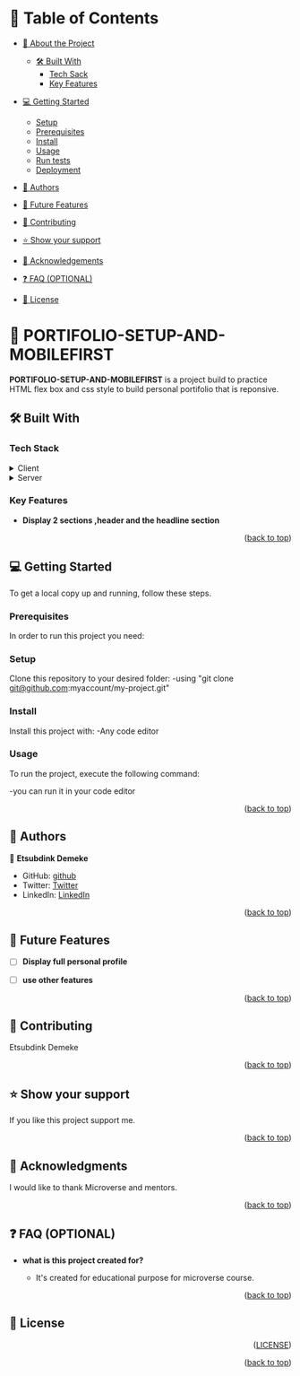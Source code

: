 <a name="readme-top"></a>




# 📗 Table of Contents

- [📖 About the Project](#about-project)
  - [🛠 Built With](#built-with)
       - [Tech Sack](#tech-stack)
     - [Key Features](#key-features)
 
- [💻 Getting Started](#getting-started)
  - [Setup](#setup)
  - [Prerequisites](#prerequisites)
  - [Install](#install)
  - [Usage](#usage)
  - [Run tests](#run-tests)
  - [Deployment](#deployment)
- [👥 Authors](#authors)
- [🔭 Future Features](#future-features)
- [🤝 Contributing](#contributing)
- [⭐️ Show your support](#support)
- [🙏 Acknowledgements](#acknowledgements)
- [❓ FAQ (OPTIONAL)](#faq)
- [📝 License](#license)

<!-- PROJECT DESCRIPTION -->

# 📖 PORTIFOLIO-SETUP-AND-MOBILEFIRST<a name="about-project"></a>



**PORTIFOLIO-SETUP-AND-MOBILEFIRST** is a project build to practice HTML flex box and css style to build personal portifolio that is reponsive.

## 🛠 Built With <a name="built-with"></a>

### Tech Stack <a name="tech-stack"></a>

 
<details>
  <summary>Client</summary>
  <ul>
    
    <li><a href="https://reactjs.org/">Html and Css</a></li>
  </ul>
</details>

<details>
  <summary>Server</summary>
  <ul>
    <li><a href="https://expressjs.com/">None
<summary>Database</summary>
  <ul>
    <li><a href="https://www.postgresql.org/">None</a></li>
  </ul>
</details>

<!-- Features -->

### Key Features <a name="key-features"></a>



- **Display 2 sections ,header and the headline section**



<p align="right">(<a href="#readme-top">back to top</a>)</p>



<!-- GETTING STARTED -->

## 💻 Getting Started <a name="getting-started"></a>



To get a local copy up and running, follow these steps.

### Prerequisites

In order to run this project you need:

<!--
Example command:

```sh
 gem install rails
```
 -->

### Setup

Clone this repository to your desired folder:
 -using "git clone git@github.com:myaccount/my-project.git"


### Install

Install this project with:
   -Any code editor



### Usage

To run the project, execute the following command:

  -you can run it in your code editor 

<p align="right">(<a href="#readme-top">back to top</a>)</p>



## 👥 Authors <a name="authors"></a>

  

👤 **Etsubdink Demeke**

- GitHub: [github](https://github.com/Etsubdink-Demeke)
- Twitter: [Twitter](https://twitter.com/DemekeEtsu40085)
- LinkedIn: [LinkedIn](https://www.linkedin.com/in/etsubdink-demeke-018368226/)

<p align="right">(<a href="#readme-top">back to top</a>)</p>

<!-- FUTURE FEATURES -->

## 🔭 Future Features <a name="future-features"></a>


- [ ] **Display full personal profile**

- [ ] **use other features**



<p align="right">(<a href="#readme-top">back to top</a>)</p>

<!-- CONTRIBUTING -->

## 🤝 Contributing <a name="contributing"></a>
Etsubdink Demeke

<p align="right">(<a href="#readme-top">back to top</a>)</p>

<!-- SUPPORT -->

## ⭐️ Show your support <a name="support"></a>



If you like this project support me.

<p align="right">(<a href="#readme-top">back to top</a>)</p>

<!-- ACKNOWLEDGEMENTS -->

## 🙏 Acknowledgments <a name="acknowledgements"></a>



I would like to thank Microverse and mentors.

<p align="right">(<a href="#readme-top">back to top</a>)</p>



## ❓ FAQ (OPTIONAL) <a name="faq"></a>

- **what is this project created for?**

  - It's created for educational purpose for microverse course.


<p align="right">(<a href="#readme-top">back to top</a>)</p>

<!-- LICENSE -->

## 📝 License <a name="license"></a>

<p align="right">(<a href="portifolio-setup-desktop-version
/LICENSE
">LICENSE</a>)</p>

<p align="right">(<a href="#readme-top">back to top</a>)</p>

